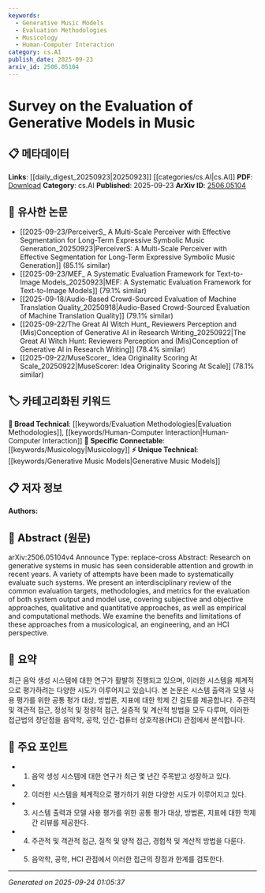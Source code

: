 ```yaml
---
keywords:
  - Generative Music Models
  - Evaluation Methodologies
  - Musicology
  - Human-Computer Interaction
category: cs.AI
publish_date: 2025-09-23
arxiv_id: 2506.05104
---
```


<!-- KEYWORD_LINKING_METADATA:
{
  "processed_timestamp": "2025-09-24T01:05:37.611262",
  "vocabulary_version": "1.0",
  "selected_keywords": [
    "Generative Music Models",
    "Evaluation Methodologies",
    "Musicology",
    "Human-Computer Interaction"
  ],
  "rejected_keywords": [],
  "similarity_scores": {
    "Generative Music Models": 0.78,
    "Evaluation Methodologies": 0.7,
    "Musicology": 0.72,
    "Human-Computer Interaction": 0.68
  },
  "extraction_method": "AI_prompt_based",
  "budget_applied": true,
  "candidates_json": {
    "candidates": [
      {
        "surface": "Generative Models in Music",
        "canonical": "Generative Music Models",
        "aliases": [
          "Music Generative Systems"
        ],
        "category": "unique_technical",
        "rationale": "This term captures the specific application of generative models in the music domain, which is central to the paper's focus.",
        "novelty_score": 0.75,
        "connectivity_score": 0.65,
        "specificity_score": 0.85,
        "link_intent_score": 0.78
      },
      {
        "surface": "Evaluation Methodologies",
        "canonical": "Evaluation Methodologies",
        "aliases": [
          "Evaluation Techniques"
        ],
        "category": "broad_technical",
        "rationale": "Evaluation methodologies are crucial for assessing generative models, providing a link to broader evaluation practices in machine learning.",
        "novelty_score": 0.45,
        "connectivity_score": 0.88,
        "specificity_score": 0.6,
        "link_intent_score": 0.7
      },
      {
        "surface": "Musicological Perspective",
        "canonical": "Musicology",
        "aliases": [
          "Musicological Analysis"
        ],
        "category": "specific_connectable",
        "rationale": "Linking to musicology provides an interdisciplinary connection, emphasizing the paper's approach to evaluating generative models.",
        "novelty_score": 0.6,
        "connectivity_score": 0.75,
        "specificity_score": 0.8,
        "link_intent_score": 0.72
      },
      {
        "surface": "Human-Computer Interaction",
        "canonical": "Human-Computer Interaction",
        "aliases": [
          "HCI"
        ],
        "category": "broad_technical",
        "rationale": "HCI is a key aspect of evaluating how users interact with generative music systems, linking to broader HCI studies.",
        "novelty_score": 0.4,
        "connectivity_score": 0.82,
        "specificity_score": 0.65,
        "link_intent_score": 0.68
      }
    ],
    "ban_list_suggestions": [
      "system output",
      "model use"
    ]
  },
  "decisions": [
    {
      "candidate_surface": "Generative Models in Music",
      "resolved_canonical": "Generative Music Models",
      "decision": "linked",
      "scores": {
        "novelty": 0.75,
        "connectivity": 0.65,
        "specificity": 0.85,
        "link_intent": 0.78
      }
    },
    {
      "candidate_surface": "Evaluation Methodologies",
      "resolved_canonical": "Evaluation Methodologies",
      "decision": "linked",
      "scores": {
        "novelty": 0.45,
        "connectivity": 0.88,
        "specificity": 0.6,
        "link_intent": 0.7
      }
    },
    {
      "candidate_surface": "Musicological Perspective",
      "resolved_canonical": "Musicology",
      "decision": "linked",
      "scores": {
        "novelty": 0.6,
        "connectivity": 0.75,
        "specificity": 0.8,
        "link_intent": 0.72
      }
    },
    {
      "candidate_surface": "Human-Computer Interaction",
      "resolved_canonical": "Human-Computer Interaction",
      "decision": "linked",
      "scores": {
        "novelty": 0.4,
        "connectivity": 0.82,
        "specificity": 0.65,
        "link_intent": 0.68
      }
    }
  ]
}
-->

# Survey on the Evaluation of Generative Models in Music

## 📋 메타데이터

**Links**: [[daily_digest_20250923|20250923]] [[categories/cs.AI|cs.AI]]
**PDF**: [Download](https://arxiv.org/pdf/2506.05104.pdf)
**Category**: cs.AI
**Published**: 2025-09-23
**ArXiv ID**: [2506.05104](https://arxiv.org/abs/2506.05104)

## 🔗 유사한 논문
- [[2025-09-23/PerceiverS_ A Multi-Scale Perceiver with Effective Segmentation for Long-Term Expressive Symbolic Music Generation_20250923|PerceiverS: A Multi-Scale Perceiver with Effective Segmentation for Long-Term Expressive Symbolic Music Generation]] (85.1% similar)
- [[2025-09-23/MEF_ A Systematic Evaluation Framework for Text-to-Image Models_20250923|MEF: A Systematic Evaluation Framework for Text-to-Image Models]] (79.1% similar)
- [[2025-09-18/Audio-Based Crowd-Sourced Evaluation of Machine Translation Quality_20250918|Audio-Based Crowd-Sourced Evaluation of Machine Translation Quality]] (79.1% similar)
- [[2025-09-22/The Great AI Witch Hunt_ Reviewers Perception and (Mis)Conception of Generative AI in Research Writing_20250922|The Great AI Witch Hunt: Reviewers Perception and (Mis)Conception of Generative AI in Research Writing]] (78.4% similar)
- [[2025-09-22/MuseScorer_ Idea Originality Scoring At Scale_20250922|MuseScorer: Idea Originality Scoring At Scale]] (78.1% similar)

## 🏷️ 카테고리화된 키워드
**🧠 Broad Technical**: [[keywords/Evaluation Methodologies|Evaluation Methodologies]], [[keywords/Human-Computer Interaction|Human-Computer Interaction]]
**🔗 Specific Connectable**: [[keywords/Musicology|Musicology]]
**⚡ Unique Technical**: [[keywords/Generative Music Models|Generative Music Models]]

## 📋 저자 정보

**Authors:** 

## 📄 Abstract (원문)

arXiv:2506.05104v4 Announce Type: replace-cross 
Abstract: Research on generative systems in music has seen considerable attention and growth in recent years. A variety of attempts have been made to systematically evaluate such systems.
  We present an interdisciplinary review of the common evaluation targets, methodologies, and metrics for the evaluation of both system output and model use, covering subjective and objective approaches, qualitative and quantitative approaches, as well as empirical and computational methods. We examine the benefits and limitations of these approaches from a musicological, an engineering, and an HCI perspective.

## 📝 요약

최근 음악 생성 시스템에 대한 연구가 활발히 진행되고 있으며, 이러한 시스템을 체계적으로 평가하려는 다양한 시도가 이루어지고 있습니다. 본 논문은 시스템 출력과 모델 사용 평가를 위한 공통 평가 대상, 방법론, 지표에 대한 학제 간 검토를 제공합니다. 주관적 및 객관적 접근, 정성적 및 정량적 접근, 실증적 및 계산적 방법을 모두 다루며, 이러한 접근법의 장단점을 음악학, 공학, 인간-컴퓨터 상호작용(HCI) 관점에서 분석합니다.

## 🎯 주요 포인트

- 1. 음악 생성 시스템에 대한 연구가 최근 몇 년간 주목받고 성장하고 있다.
- 2. 이러한 시스템을 체계적으로 평가하기 위한 다양한 시도가 이루어지고 있다.
- 3. 시스템 출력과 모델 사용 평가를 위한 공통 평가 대상, 방법론, 지표에 대한 학제 간 리뷰를 제공한다.
- 4. 주관적 및 객관적 접근, 질적 및 양적 접근, 경험적 및 계산적 방법을 다룬다.
- 5. 음악학, 공학, HCI 관점에서 이러한 접근의 장점과 한계를 검토한다.


---

*Generated on 2025-09-24 01:05:37*